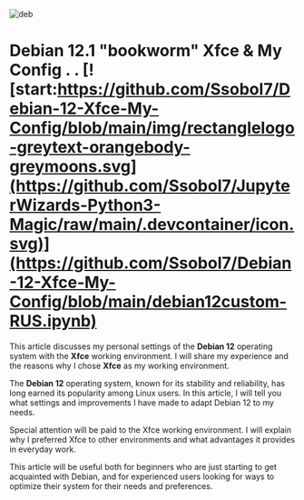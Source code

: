 ![deb](https://github.com/Ssobol7/Debian-12-Xfce-My-Config/assets/135639288/ff4cb72e-08b0-4ce3-9ef2-8562c3365846) 

# Debian 12.1 "bookworm" Xfce & My Config . . [![start:https://github.com/Ssobol7/Debian-12-Xfce-My-Config/blob/main/img/rectanglelogo-greytext-orangebody-greymoons.svg](https://github.com/Ssobol7/JupyterWizards-Python3-Magic/raw/main/.devcontainer/icon.svg)](https://github.com/Ssobol7/Debian-12-Xfce-My-Config/blob/main/debian12custom-RUS.ipynb)


This article discusses my personal settings of the **Debian 12** operating system with the **Xfce** working environment.
I will share my experience and the reasons why I chose **Xfce** as my working environment.

The **Debian 12** operating system, known for its stability and reliability, has long earned its popularity among Linux users. In this article, I will tell you what settings and improvements I have made to adapt Debian 12 to my needs.

Special attention will be paid to the Xfce working environment. I will explain why I preferred Xfce to other environments and what advantages it provides in everyday work.

This article will be useful both for beginners who are just starting to get acquainted with Debian, and for experienced users looking for ways to optimize their system for their needs and preferences.
